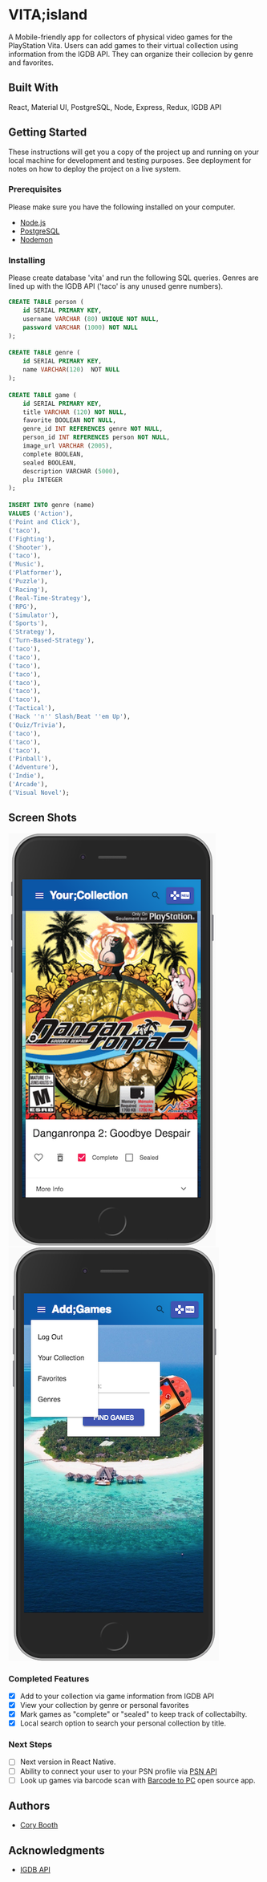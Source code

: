 # VITA;island


A Mobile-friendly app for collectors of physical video games for the PlayStation Vita.  Users can add games to their virtual collection using information from the IGDB API.  They can organize their collecion by genre and favorites.

## Built With

React, Material UI, PostgreSQL, Node, Express, Redux, IGDB API

## Getting Started

These instructions will get you a copy of the project up and running on your local machine for development and testing purposes. See deployment for notes on how to deploy the project on a live system.

### Prerequisites

Please make sure you have the following installed on your computer.

- [Node.js](https://nodejs.org/en/)
- [PostgreSQL](https://www.postgresql.org/)
- [Nodemon](https://nodemon.io/)

### Installing

Please create database 'vita' and run the following SQL queries.
Genres are lined up with the IGDB API ('taco' is any unused genre numbers).

```sql
CREATE TABLE person (
    id SERIAL PRIMARY KEY,
    username VARCHAR (80) UNIQUE NOT NULL,
    password VARCHAR (1000) NOT NULL
);

CREATE TABLE genre (
	id SERIAL PRIMARY KEY,
	name VARCHAR(120)  NOT NULL
);

CREATE TABLE game (
	id SERIAL PRIMARY KEY,
	title VARCHAR (120) NOT NULL,
	favorite BOOLEAN NOT NULL,
	genre_id INT REFERENCES genre NOT NULL,
	person_id INT REFERENCES person NOT NULL,
	image_url VARCHAR (2005),
	complete BOOLEAN,
	sealed BOOLEAN,
	description VARCHAR (5000),
	plu INTEGER
);

INSERT INTO genre (name)
VALUES ('Action'),
('Point and Click'),
('taco'),
('Fighting'),
('Shooter'),
('taco'),
('Music'),
('Platformer'),
('Puzzle'),
('Racing'),
('Real-Time-Strategy'),
('RPG'),
('Simulator'),
('Sports'),
('Strategy'),
('Turn-Based-Strategy'),
('taco'),
('taco'),
('taco'),
('taco'),
('taco'),
('taco'),
('taco'),
('Tactical'),
('Hack ''n'' Slash/Beat ''em Up'),
('Quiz/Trivia'),
('taco'),
('taco'),
('taco'),
('Pinball'),
('Adventure'),
('Indie'),
('Arcade'),
('Visual Novel');
```

## Screen Shots

![VSCode Toolbar](public/images/CollectionView.png)
![VSCode Toolbar](public/images/SearchView.png)

### Completed Features

- [x] Add to your collection via game information from IGDB API
- [x] View your collection by genre or personal favorites
- [x] Mark games as "complete" or "sealed" to keep track of collectabilty.
- [x] Local search option to search your personal collection by title.

### Next Steps

- [ ] Next version in React Native. 
- [ ] Ability to connect your user to your PSN profile via [PSN API](https://www.psnleaderboard.com/)
- [ ] Look up games via barcode scan with [Barcode to PC](https://barcodetopc.com/) open source app.

## Authors

* [Cory Booth](https://www.linkedin.com/in/cory-booth-2005/)


## Acknowledgments

* [IGDB API](https://igdb.github.io/api/)


